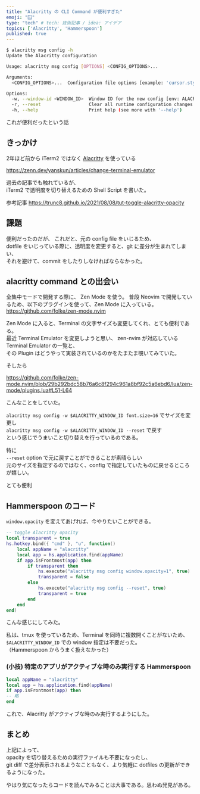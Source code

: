 ```yaml
---
title: "Alacritty の CLI Command が便利すぎた"
emoji: "🪟"
type: "tech" # tech: 技術記事 / idea: アイデア
topics: ['Alacritty', 'Hammerspoon']
published: true
---
```


```sh
$ alacritty msg config -h
Update the Alacritty configuration

Usage: alacritty msg config [OPTIONS] <CONFIG_OPTIONS>...

Arguments:
  <CONFIG_OPTIONS>...  Configuration file options [example: 'cursor.style="Beam"']

Options:
  -w, --window-id <WINDOW_ID>  Window ID for the new config [env: ALACRITTY_WINDOW_ID=4594901664]
  -r, --reset                  Clear all runtime configuration changes
  -h, --help                   Print help (see more with '--help')
```

これが便利だったという話

## きっかけ

2年ほど前から iTerm2 ではなく [Alacritty](https://alacritty.org/index.html) を使っている

https://zenn.dev/yanskun/articles/change-terminal-emulator

過去の記事でも触れているが、  
iTerm2 で透明度を切り替えるための Shell Script を書いた。

参考記事
https://trunc8.github.io/2021/08/08/tut-toggle-alacritty-opacity

## 課題

便利だったのだが、
これだと、元の config file をいじるため、  
dotfile をいじっている際に、透明度を変更すると、git に差分が生まれてしまい、  
それを避けて、commit をしたりしなければならなかった。

## alacritty command との出会い

全集中モードで開発する際に、 Zen Mode を使う。
普段 Neovim で開発しているため、以下のプラグインを使って、Zen Mode に入っている。
https://github.com/folke/zen-mode.nvim

Zen Mode に入ると、Terminal の文字サイズも変更してくれ、とても便利である。  
最近 Terminal Emulator を変更しようと思い、 zen-nvim が対応している Terminal Emulator の一覧と、  
その Plugin はどうやって実装されているのかをたまたま覗いてみていた。  

そしたら

https://github.com/folke/zen-mode.nvim/blob/29b292bdc58b76a6c8f294c961a8bf92c5a6ebd6/lua/zen-mode/plugins.lua#L51-L64

こんなことをしていた。

`alacritty msg config -w $ALACRITTY_WINDOW_ID font.size=16` でサイズを変更し  
`alacritty msg config -w $ALACRITTY_WINDOW_ID --reset` で戻す  
という感じでうまいこと切り替えを行っているのである。  

特に  
`--reset` option で元に戻すことができることが素晴らしい  
元のサイズを指定するのではなく、config で指定していたものに戻せるところが嬉しい。

とても便利

## Hammerspoon のコード

`window.opacity` を変えてあげれば、今やりたいことができる。

```lua:hammerspoon/init.lua
-- toggle Alacritty opacity
local transparent = true
hs.hotkey.bind({ "cmd" }, "u", function()
	local appName = "alacritty"
	local app = hs.application.find(appName)
	if app.isFrontmost(app) then
		if transparent then
			hs.execute("alacritty msg config window.opacity=1", true)
			transparent = false
		else
			hs.execute("alacritty msg config --reset", true)
			transparent = true
		end
	end
end)
```

こんな感じにしてみた。

私は、tmux を使っているため、Terminal を同時に複数開くことがないため、 `$ALACRITTY_WINDOW_ID` での window 指定は不要だった。  
（Hammerspoon からうまく扱えなかった）

### (小技) 特定のアプリがアクティブな時のみ実行する Hammerspoon

```lua
local appName = "alacritty"
local app = hs.application.find(appName)
if app.isFrontmost(app) then
-- 略
end
```

これで、Alacritty がアクティブな時のみ実行するようにした。

## まとめ

上記によって、  
opacity を切り替えるための実行ファイルも不要になったし、  
git diff で差分表示されるようなこともなく、より気軽に dotfiles の更新ができるようになった。  

やはり気になったらコードを読んでみることは大事である。思わぬ発見がある。  
